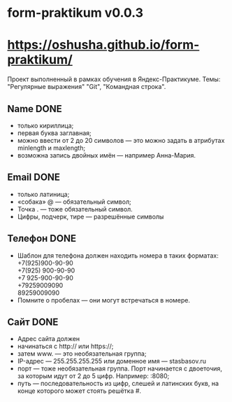 # form-praktikum v0.0.3 
# https://oshusha.github.io/form-praktikum/

Проект выполненный в рамках обучения в Яндекс-Практикуме. 
Темы: "Регулярные выражения" "Git", "Командная строка".

## Name DONE
+ только кириллица;
+ первая буква заглавная;
+ можно ввести от 2 до 20 символов — это можно задать в атрибутах minlength и maxlength;
+ возможна запись двойных имён — например Анна-Мария.

## Email DONE
+ только латиница;
+ «собака» @ — обязательный символ;
+ Точка . — тоже обязательный символ.
+ Цифры, подчерк, тире — разрешённые символы

## Телефон DONE
+ Шаблон для телефона должен находить номера в таких форматах:  
    +7(925)900-90-90  
    +7(925) 900-90-90  
    +7 925-900-90-90  
    +79259009090  
    89259009090
+ Помните о пробелах — они могут встречаться в номере.

## Сайт DONE
+ Адрес сайта должен
+ начинаться с http:// или https://;
+ затем www. — это необязательная группа;
+ IP-адрес — 255.255.255.255 или доменное имя — stasbasov.ru
+ порт — тоже необязательная группа. Порт начинается с двоеточия, за которым идут от 2 до 5 цифр. Например: :8080;
+ путь — последовательность из цифр, слешей и латинских букв, на конце которого может стоять решётка #.
